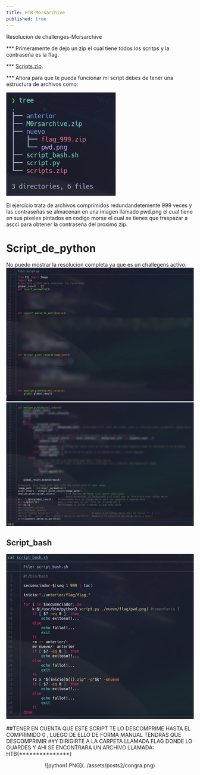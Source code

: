 ```yaml
---
title: HTB-Morsarchive
published: true
---
```


Resolucion de challenges-Morsarchive

***	Primeramente de dejo un zip el cual tiene todos los scritps y la contraseña es la flag.

***	[Scripts.zip](../assets/posts2/scripts.zip).

***	Ahora para que te pueda funcionar mi script debes de tener una estructura de archivos como:

![estructura.PNG](../assets/posts2/Estructura_carpeta.png)

El ejercicio trata de archivos comprimidos redundandetemente 999 veces y las contraseñas se almacenan en una
imagen llamado pwd.png el cual tiene en sus pixeles pintados en codigo morse el cual se tienes que traspazar a 
ascci para obtener la contraseña del proximo zip.

# [](#header-2)Script_de_python

No puedo mostrar la resolucion completa ya que es un challegens activo.
![python1.PNG](../assets/posts2/script_python1.jpg)
![python2.PNG](../assets/posts2/script_python2.jpg)

## [](#header-2)Script_bash
![bash.PNG](../assets/posts2/script_bash.png)

##TENER EN CUENTA QUE ESTE SCRIPT TE LO DESCOMPRIME HASTA EL COMPRIMIDO 0 , LUEGO DE ELLO DE FORMA MANUAL TENDRAS QUE DESCOMPRIMIR
##Y DIRIGIRTE A LA CARPETA LLAMADA FLAG DONDE LO GUARDES Y AHI SE ENCONTRARA UN ARCHIVO LLAMADA: HTB{***************}

<center>
![python1.PNG](../assets/posts2/congra.png)
</center>
